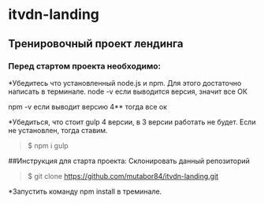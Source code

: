 # itvdn-landing
## Тренировочный проект лендинга
### Перед стартом проекта необходимо:

*Убедитесь что установленный node.js и npm. Для этого достаточно написать в терминале.
node -v
если выводится версия, значит все ОК

npm -v
если выводит версию 4** тогда все ок

*Убедиться, что стоит gulp 4 версии, в 3 версии работать не будет. Если не установлен, тогда ставим.

>$ npm i gulp

##Инструкция для старта проекта:
Склонировать данный репозиторий
> $ git clone https://github.com/mutabor84/itvdn-landing.git

*Запустить команду npm install в треминале.